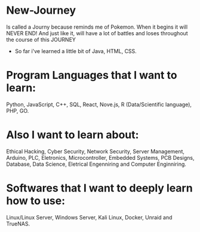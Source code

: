 # New-Journey
Is called a Journy because reminds me of Pokemon. When it begins it will NEVER END! And just like it, will have a lot of battles and loses throughout the course of this JOURNEY
- So far i've learned a little bit of Java, HTML, CSS.

# Program Languages that I want to learn:
Python, JavaScript, C++, SQL, React, Nove.js, R (Data/Scientific language), PHP, GO.

# Also I want to learn about: 
Ethical Hacking, Cyber Security, Network Security, Server Management, Arduino, PLC, Eletronics, Microcontroller, Embedded Systems, PCB Designs, Database, Data Science, Eletrical Engenniring and Computer Enginniring.

# Softwares that I want to deeply learn how to use:
Linux/Linux Server, Windows Server, Kali Linux, Docker, Unraid and TrueNAS.
